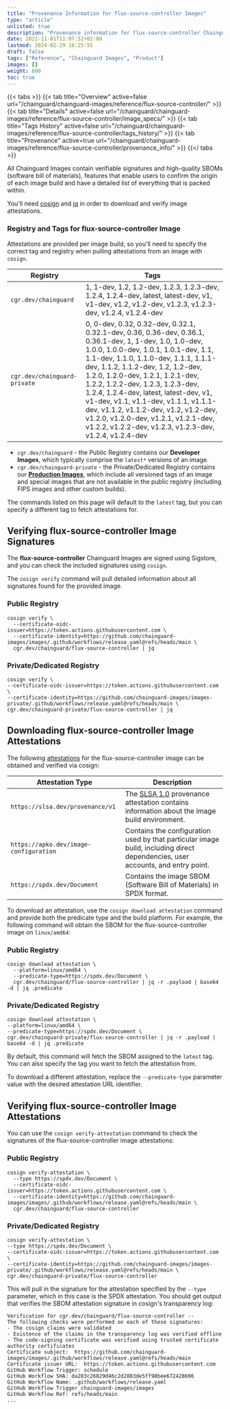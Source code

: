 ```yaml
---
title: "Provenance Information for flux-source-controller Images"
type: "article"
unlisted: true
description: "Provenance information for flux-source-controller Chainguard Image"
date: 2022-11-01T11:07:52+02:00
lastmod: 2024-02-29 16:25:55
draft: false
tags: ["Reference", "Chainguard Images", "Product"]
images: []
weight: 600
toc: true
---
```


{{< tabs >}}
{{< tab title="Overview" active=false url="/chainguard/chainguard-images/reference/flux-source-controller/" >}}
{{< tab title="Details" active=false url="/chainguard/chainguard-images/reference/flux-source-controller/image_specs/" >}}
{{< tab title="Tags History" active=false url="/chainguard/chainguard-images/reference/flux-source-controller/tags_history/" >}}
{{< tab title="Provenance" active=true url="/chainguard/chainguard-images/reference/flux-source-controller/provenance_info/" >}}
{{</ tabs >}}

All Chainguard Images contain verifiable signatures and high-quality SBOMs (software bill of materials), features that enable users to confirm the origin of each image build and have a detailed list of everything that is packed within.

You'll need [cosign](https://docs.sigstore.dev/cosign/overview/) and [jq](https://stedolan.github.io/jq/) in order to download and verify image attestations.

### Registry and Tags for flux-source-controller Image
Attestations are provided per image build, so you'll need to specify the correct tag and registry when pulling attestations from an image with `cosign`.

| Registry                     | Tags                                                                                                                                                                                                                                                                                                                                                                                                                                                                                                                                 |
|------------------------------|--------------------------------------------------------------------------------------------------------------------------------------------------------------------------------------------------------------------------------------------------------------------------------------------------------------------------------------------------------------------------------------------------------------------------------------------------------------------------------------------------------------------------------------|
| `cgr.dev/chainguard`         | 1, 1-dev, 1.2, 1.2-dev, 1.2.3, 1.2.3-dev, 1.2.4, 1.2.4-dev, latest, latest-dev, v1, v1-dev, v1.2, v1.2-dev, v1.2.3, v1.2.3-dev, v1.2.4, v1.2.4-dev                                                                                                                                                                                                                                                                                                                                                                                   |
| `cgr.dev/chainguard-private` | 0, 0-dev, 0.32, 0.32-dev, 0.32.1, 0.32.1-dev, 0.36, 0.36-dev, 0.36.1, 0.36.1-dev, 1, 1-dev, 1.0, 1.0-dev, 1.0.0, 1.0.0-dev, 1.0.1, 1.0.1-dev, 1.1, 1.1-dev, 1.1.0, 1.1.0-dev, 1.1.1, 1.1.1-dev, 1.1.2, 1.1.2-dev, 1.2, 1.2-dev, 1.2.0, 1.2.0-dev, 1.2.1, 1.2.1-dev, 1.2.2, 1.2.2-dev, 1.2.3, 1.2.3-dev, 1.2.4, 1.2.4-dev, latest, latest-dev, v1, v1-dev, v1.1, v1.1-dev, v1.1.1, v1.1.1-dev, v1.1.2, v1.1.2-dev, v1.2, v1.2-dev, v1.2.0, v1.2.0-dev, v1.2.1, v1.2.1-dev, v1.2.2, v1.2.2-dev, v1.2.3, v1.2.3-dev, v1.2.4, v1.2.4-dev |


- `cgr.dev/chainguard` - the Public Registry contains our **Developer Images**, which typically comprise the `latest*` versions of an image.
- `cgr.dev/chainguard-private` - the Private/Dedicated Registry contains our **[Production Images](https://www.chainguard.dev/chainguard-images)**, which include all versioned tags of an image and special images that are not available in the public registry (including FIPS images and other custom builds).

The commands listed on this page will default to the `latest` tag, but you can specify a different tag to fetch attestations for.

## Verifying flux-source-controller Image Signatures
The **flux-source-controller** Chainguard Images are signed using Sigstore, and you can check the included signatures using `cosign`.

The `cosign verify` command will pull detailed information about all signatures found for the provided image.

### Public Registry

```shell
cosign verify \
  --certificate-oidc-issuer=https://token.actions.githubusercontent.com \
  --certificate-identity=https://github.com/chainguard-images/images/.github/workflows/release.yaml@refs/heads/main \
  cgr.dev/chainguard/flux-source-controller | jq
```

### Private/Dedicated Registry

```shell
cosign verify \
--certificate-oidc-issuer=https://token.actions.githubusercontent.com \
--certificate-identity=https://github.com/chainguard-images/images-private/.github/workflows/release.yaml@refs/heads/main \
cgr.dev/chainguard-private/flux-source-controller | jq
```

## Downloading flux-source-controller Image Attestations

The following [attestations](https://slsa.dev/attestation-model) for the flux-source-controller image can be obtained and verified via cosign:

| Attestation Type | Description |
|----------------|-------------|
| `https://slsa.dev/provenance/v1` | The [SLSA 1.0](https://slsa.dev/spec/v1.0/provenance) provenance attestation contains information about the image build environment. |
| `https://apko.dev/image-configuration` | Contains the configuration used by that particular image build, including direct dependencies, user accounts, and entry point. |
| `https://spdx.dev/Document` | Contains the image SBOM (Software Bill of Materials) in SPDX format. |


To download an attestation, use the `cosign download attestation` command and provide both the predicate type and the build platform. For example, the following command will obtain the SBOM for the flux-source-controller image on `linux/amd64`:

### Public Registry

```shell
cosign download attestation \
  --platform=linux/amd64 \
  --predicate-type=https://spdx.dev/Document \
  cgr.dev/chainguard/flux-source-controller | jq -r .payload | base64 -d | jq .predicate
```

### Private/Dedicated Registry

```shell
cosign download attestation \
--platform=linux/amd64 \
--predicate-type=https://spdx.dev/Document \
cgr.dev/chainguard-private/flux-source-controller | jq -r .payload | base64 -d | jq .predicate
```

By default, this command will fetch the SBOM assigned to the `latest` tag. You can also specify the tag you want to fetch the attestation from.

To download a different attestation, replace the `--predicate-type` parameter value with the desired attestation URL identifier.

## Verifying flux-source-controller Image Attestations
You can use the `cosign verify-attestation` command to check the signatures of the flux-source-controller image attestations:

### Public Registry

```shell
cosign verify-attestation \
  --type https://spdx.dev/Document \
  --certificate-oidc-issuer=https://token.actions.githubusercontent.com \
  --certificate-identity=https://github.com/chainguard-images/images/.github/workflows/release.yaml@refs/heads/main \
  cgr.dev/chainguard/flux-source-controller
```

### Private/Dedicated Registry

```shell
cosign verify-attestation \
--type https://spdx.dev/Document \
--certificate-oidc-issuer=https://token.actions.githubusercontent.com \
--certificate-identity=https://github.com/chainguard-images/images-private/.github/workflows/release.yaml@refs/heads/main \
cgr.dev/chainguard-private/flux-source-controller
```

This will pull in the signature for the attestation specified by the `--type` parameter, which in this case is the SPDX attestation. You should get output that verifies the SBOM attestation signature in cosign's transparency log:

```
Verification for cgr.dev/chainguard/flux-source-controller --
The following checks were performed on each of these signatures:
- The cosign claims were validated
- Existence of the claims in the transparency log was verified offline
- The code-signing certificate was verified using trusted certificate authority certificates
Certificate subject:  https://github.com/chainguard-images/images/.github/workflows/release.yaml@refs/heads/main
Certificate issuer URL:  https://token.actions.githubusercontent.com
GitHub Workflow Trigger: schedule
GitHub Workflow SHA: da283c26829d46c2d2883de5ff98bee672428696
GitHub Workflow Name: .github/workflows/release.yaml
GitHub Workflow Trigger chainguard-images/images
GitHub Workflow Ref: refs/heads/main
...
```

